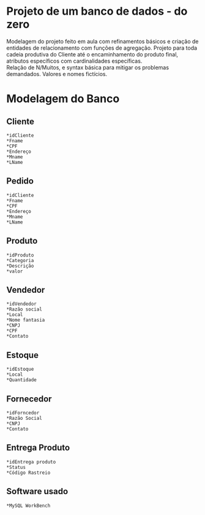 # Projeto de um banco de dados - do zero  

Modelagem do projeto feito em aula com refinamentos básicos e criação de entidades de relacionamento com funções de agregação. Projeto para
 toda cadeia produtiva do Cliente até o encaminhamento do produto final, atributos específicos com cardinalidades específicas.  
Relação de N/Muitos, e syntax básica para mitigar os problemas demandados. Valores e nomes fictícios. 
 

# Modelagem do Banco
## Cliente        
    *idCliente
    *Fname
    *CPF
    *Endereço
    *Mname
    *LName
## Pedido
    *idCliente
    *Fname
    *CPF
    *Endereço
    *Mname
    *LName
## Produto
    *idProduto
    *Categoria
    *Descrição
    *valor
## Vendedor
    *idVendedor
    *Razão social
    *Local
    *Nome fantasia
    *CNPJ
    *CPF
    *Contato
## Estoque
    *idEstoque
    *Local
    *Quantidade
## Fornecedor
    *idForncedor
    *Razão Social
    *CNPJ
    *Contato
## Entrega Produto
    *idEntrega produto
    *Status
    *Código Rastreio
    
## Software usado
    *MySQL WorkBench

